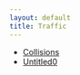 ```yaml
---
layout: default
title: Traffic
---
```


* [Collisions](Collisions.html)
* [Untitled0](Untitled0.html)

